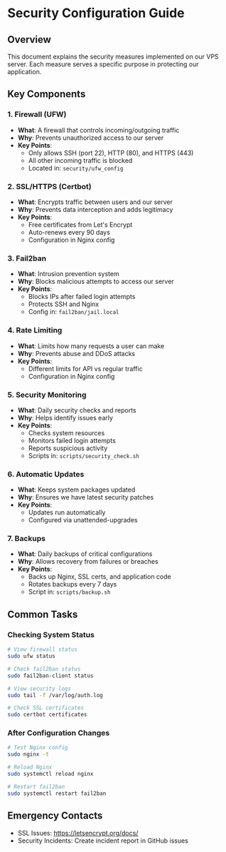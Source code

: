 # Security Configuration Guide

## Overview
This document explains the security measures implemented on our VPS server. Each measure serves a specific purpose in protecting our application.

## Key Components

### 1. Firewall (UFW)
- **What**: A firewall that controls incoming/outgoing traffic
- **Why**: Prevents unauthorized access to our server
- **Key Points**:
  - Only allows SSH (port 22), HTTP (80), and HTTPS (443)
  - All other incoming traffic is blocked
  - Located in: `security/ufw_config`

### 2. SSL/HTTPS (Certbot)
- **What**: Encrypts traffic between users and our server
- **Why**: Prevents data interception and adds legitimacy
- **Key Points**:
  - Free certificates from Let's Encrypt
  - Auto-renews every 90 days
  - Configuration in Nginx config

### 3. Fail2ban
- **What**: Intrusion prevention system
- **Why**: Blocks malicious attempts to access our server
- **Key Points**:
  - Blocks IPs after failed login attempts
  - Protects SSH and Nginx
  - Config in: `fail2ban/jail.local`

### 4. Rate Limiting
- **What**: Limits how many requests a user can make
- **Why**: Prevents abuse and DDoS attacks
- **Key Points**:
  - Different limits for API vs regular traffic
  - Configuration in Nginx config

### 5. Security Monitoring
- **What**: Daily security checks and reports
- **Why**: Helps identify issues early
- **Key Points**:
  - Checks system resources
  - Monitors failed login attempts
  - Reports suspicious activity
  - Scripts in: `scripts/security_check.sh`

### 6. Automatic Updates
- **What**: Keeps system packages updated
- **Why**: Ensures we have latest security patches
- **Key Points**:
  - Updates run automatically
  - Configured via unattended-upgrades

### 7. Backups
- **What**: Daily backups of critical configurations
- **Why**: Allows recovery from failures or breaches
- **Key Points**:
  - Backs up Nginx, SSL certs, and application code
  - Rotates backups every 7 days
  - Script in: `scripts/backup.sh`

## Common Tasks

### Checking System Status
```bash
# View firewall status
sudo ufw status

# Check fail2ban status
sudo fail2ban-client status

# View security logs
sudo tail -f /var/log/auth.log

# Check SSL certificates
sudo certbot certificates
```

### After Configuration Changes
```bash
# Test Nginx config
sudo nginx -t

# Reload Nginx
sudo systemctl reload nginx

# Restart fail2ban
sudo systemctl restart fail2ban
```

## Emergency Contacts
- SSL Issues: https://letsencrypt.org/docs/
- Security Incidents: Create incident report in GitHub issues
